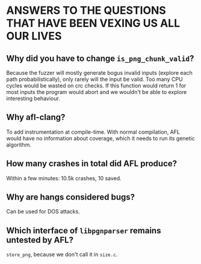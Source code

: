 
# ANSWERS TO THE QUESTIONS THAT HAVE BEEN VEXING US ALL OUR LIVES

## Why did you have to change `is_png_chunk_valid`?

Because the fuzzer will mostly generate bogus invalid inputs (explore each path probabilistically), only rarely will the input be valid. Too many CPU cycles would be wasted on crc checks. If this function would return 1 for most inputs the program would abort and we wouldn't be able to explore interesting behaviour.

## Why afl-clang?

To add instrumentation at compile-time. With normal compilation, AFL would have no information about coverage, which it needs to run its genetic algorithm.

## How many crashes in total did AFL produce?

Within a few minutes: 10.5k crashes, 10 saved.

## Why are hangs considered bugs?

Can be used for DOS attacks.

## Which interface of `libpgnparser` remains untested by AFL?

`store_png`, because we don't call it in `size.c`.